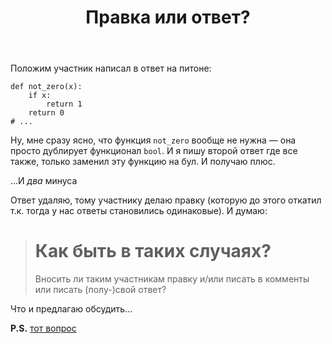 ﻿---
title: "Правка или ответ?"
se.owner.user_id: 337540
se.owner.display_name: "Victor VosMottor thanks Monica"
se.owner.link: "https://ru.meta.stackoverflow.com/users/337540/victor-vosmottor-thanks-monica"
se.link: "https://ru.meta.stackoverflow.com/questions/10693/%d0%9f%d1%80%d0%b0%d0%b2%d0%ba%d0%b0-%d0%b8%d0%bb%d0%b8-%d0%be%d1%82%d0%b2%d0%b5%d1%82"
se.question_id: 10693
se.post_type: question
---
<p>Положим участник написал в ответ на питоне:</p>
<pre><code>def not_zero(x):
    if x:
        return 1
    return 0
# ...
</code></pre>
<p>Ну, мне сразу ясно, что функция <code>not_zero</code> вообще не нужна — она просто дублирует функционал
<code>bool</code>. И я пишу второй ответ где все также, только заменил эту функцию на бул. И получаю плюс.</p>
<p>...И <em>два</em> минуса</p>
<p>Ответ удаляю, тому участнику делаю правку (которую до этого откатил т.к. тогда у нас ответы становились одинаковые). И думаю:</p>
<blockquote>
<h1>Как быть в таких случаях?</h1>
<p>Вносить ли таким участникам правку и/или писать в комменты или писать (полу-)свой ответ?</p>
</blockquote>
<p>Что и предлагаю обсудить...</p>
<p><strong>P.S.</strong> <a href="https://ru.stackoverflow.com/questions/1160959/%d0%97%d0%b0%d0%b4%d0%b0%d1%87%d0%b0-%d0%b8%d0%b7-%d0%be%d0%bb%d0%b8%d0%bc%d0%bf%d0%b8%d0%b0%d0%b4%d1%8b-8-%d0%ba%d0%bb%d0%b0%d1%81%d1%81/1160966?noredirect=1#comment2013522_1160966">тот вопрос</a></p>
